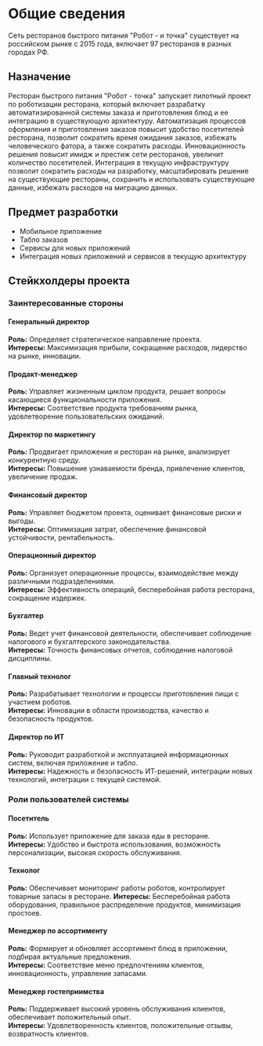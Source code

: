 # Общие сведения
Сеть ресторанов быстрого питания "Робот - и точка" существует на российском рынке с 2015 года, включает 97 ресторанов в разных городах РФ.

## Назначение
Ресторан быстрого питания "Робот - точка" запускает пилотный проект по роботизации ресторана, который включает разрабатку автоматизированной системы заказа и приготовления блюд и ее интеграцию в существующую архитектуру. Автоматизация процессов оформления и приготовления заказов повысит удобство посетителей ресторана, позволит сократить время ожидания заказов, избежать человеческого фатора, а также сократить расходы. Инновационность решения повысит имидж и престиж сети ресторанов, увеличит количество посетителей. Интеграция в текущую инфраструктуру позволит сократить расходы на разработку, масштабировать решение на существующие рестораны, сохранить и использовать существующие данные, избежать расходов на миграцию данных.

## Предмет разработки
- Мобильное приложение
- Табло заказов
- Сервисы для новых приложений
- Интеграция новых приложений и сервисов в текущую архитектуру

## Стейкхолдеры проекта

### Заинтересованные стороны

#### Генеральный директор
**Роль:** Определяет стратегическое направление проекта.  
**Интересы:** Максимизация прибыли, сокращение расходов, лидерство на рынке, инновации.

#### Продакт-менеджер
**Роль:** Управляет жизненным циклом продукта, решает вопросы касающиеся функциональности приложения.  
**Интересы:** Соответствие продукта требованиям рынка, удовлетворение пользовательских ожиданий.

#### Директор по маркетингу
**Роль:** Продвигает приложение и ресторан на рынке, анализирует конкурентную среду.  
**Интересы:** Повышение узнаваемости бренда, привлечение клиентов, увеличение продаж.

#### Финансовый директор
**Роль:** Управляет бюджетом проекта, оценивает финансовые риски и выгоды.  
**Интересы:** Оптимизация затрат, обеспечение финансовой устойчивости, рентабельность.

#### Операционный директор
**Роль:** Организует операционные процессы, взаимодействие между различными подразделениями.  
**Интересы:** Эффективность операций, бесперебойная работа ресторана, сокращение издержек.

#### Бухгалтер
**Роль:** Ведет учет финансовой деятельности, обеспечивает соблюдение налогового и бухгалтерского законодательства.  
**Интересы:** Точность финансовых отчетов, соблюдение налоговой дисциплины.

#### Главный технолог
**Роль:** Разрабатывает технологии и процессы приготовления пищи с участием роботов.  
**Интересы:** Инновации в области производства, качество и безопасность продуктов.

#### Директор по ИТ
**Роль:** Руководит разработкой и эксплуатацией информационных систем, включая приложение и табло.  
**Интересы:** Надежность и безопасность ИТ-решений, интеграции новых технологий, интеграции с текущей системой.

### Роли пользователей системы

#### Посетитель
**Роль:** Использует приложение для заказа еды в ресторане.  
**Интересы:** Удобство и быстрота использования, возможность персонализации, высокая скорость обслуживания.

#### Технолог
**Роль:** Обеспечивает мониторинг работы роботов, контролирует товарные запасы в ресторане.
**Интересы:** Бесперебойная работа оборудования, правильное распределение продуктов, минимизация простоев.

#### Менеджер по ассортименту
**Роль:** Формирует и обновляет ассортимент блюд в приложении, подбирая актуальные предложения.  
**Интересы:** Соответствие меню предпочтениям клиентов, инновационность, управление запасами.

#### Менеджер гостеприимства
**Роль:** Поддерживает высокий уровень обслуживания клиентов, обеспечивает положительный опыт.  
**Интересы:** Удовлетворенность клиентов, положительные отзывы, возвратность клиентов.
